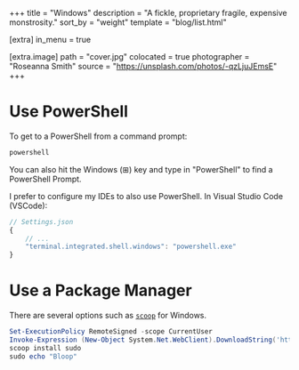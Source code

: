 +++
title = "Windows"
description = "A fickle, proprietary fragile, expensive monstrosity."
sort_by = "weight"
template =  "blog/list.html"

[extra]
in_menu = true

[extra.image]
path = "cover.jpg"
colocated = true
photographer = "Roseanna Smith"
source = "https://unsplash.com/photos/-qzLjuJEmsE"
+++

# Use PowerShell

To get to a PowerShell from a command prompt:

```bat
powershell
```

You can also hit the Windows (⊞) key and type in "PowerShell" to find a PowerShell Prompt.

I prefer to configure my IDEs to also use PowerShell. In Visual Studio Code (VSCode):

```js
// Settings.json
{
    // ...
    "terminal.integrated.shell.windows": "powershell.exe"
}
```

# Use a Package Manager

There are several options such as [`scoop`](https://scoop.sh/) for Windows.

```powershell
Set-ExecutionPolicy RemoteSigned -scope CurrentUser
Invoke-Expression (New-Object System.Net.WebClient).DownloadString('https://get.scoop.sh')
scoop install sudo
sudo echo "Bloop"
```